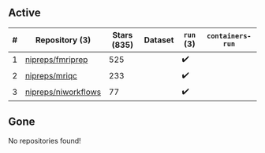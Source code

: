 ## Active
| # | Repository (3) | Stars (835) | Dataset | `run` (3) | `containers-run` |
| --- | --- | --- | --- | --- | --- |
| 1 | [nipreps/fmriprep](https://github.com/nipreps/fmriprep) | 525 |  | :heavy_check_mark: |  |
| 2 | [nipreps/mriqc](https://github.com/nipreps/mriqc) | 233 |  | :heavy_check_mark: |  |
| 3 | [nipreps/niworkflows](https://github.com/nipreps/niworkflows) | 77 |  | :heavy_check_mark: |  |

## Gone
No repositories found!
